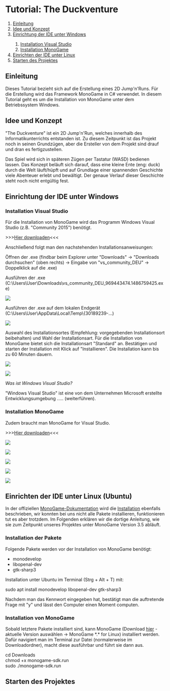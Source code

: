 <h1>Tutorial: The Duckventure</h1>

<ol>
	<li><a href="#Nr1">Einleitung</a></li>
	<li><a href="#Nr2">Idee und Konzept</a></li>
	<li><a href="#Nr3">Einrichtung der IDE unter Windows</a></li>
		<ol>
			<li><a href="#Nr3.1">Installation Visual Studio</a></li>
			<li><a href="#Nr3.2">Installation MonoGame</a></li>
		</ol>
	<li><a href="#Nr4">Einrichten der IDE unter Linux</a></li>
	<li><a href="#Nr5">Starten des Projektes</a></li>
</ol>


<h2 id="#Nr1">Einleitung</h2>
<p>Dieses Tutorial bezieht sich auf die Erstellung eines 2D Jump'n'Runs. F&uuml;r die Erstellung wird das Framework MonoGame in C&#35; verwendet. In diesem Tutorial geht es um die Installation von MonoGame unter dem Betriebssystem Windows.</p>

<h2 id="#Nr2">Idee und Konzept</h2>
<p>"The Duckventure" ist ein 2D Jump'n'Run, welches innerhalb des Informatikunterrichts entstanden ist. Zu diesem Zeitpunkt ist das Projekt noch in seinen Grundzügen, aber die Ersteller von dem Projekt sind drauf und dran es fertigzustellen.</p>
<p>Das Spiel wird sich in späteren Zügen per Tastatur (WASD) bedienen lassen. Das Konzept beläuft sich darauf, dass eine kleine Ente (eng: duck) durch die Welt läuft/hüpft und auf Grundlage einer spannenden Geschichte viele Abenteuer erlebt und bewältigt. Der genaue Verlauf dieser Geschichte steht noch nicht entgültig fest.</p>

<h2 id="#Nr3">Einrichtung der IDE unter Windows</h2>
<h3>Installation Visual Studio</h3>
<p>F&uuml;r die Installation von MonoGame wird das Programm Windows Visual Studio (z.B. &quot;Community 2015&quot;) ben&ouml;tigt.</p>
<p>&gt;&gt;&gt;<a href="https://www.visualstudio.com/de/downloads/" target="_blank">Hier downloaden</a>&lt;&lt;&lt;</p>
<p>Anschließend folgt man den nachstehenden Installationsanweisungen:</p>
<p>Öffnen der .exe (findbar beim Explorer unter &quot;Downloads&quot; &rarr; &quot;Downloads durchsuchen&quot; (oben rechts) &rarr; Eingabe von &quot;vs_community_DEU&quot; &rarr; Doppelklick auf die .exe)</p>
<p>Ausführen der .exe (C:\Users\User\Downloads\vs_community_DEU_969443474.1486759425.exe)</p>
<p><img src="images/1.png"></p>
<p>Ausführen der .exe auf dem lokalen Endgerät (C:\Users\User\AppData\Local\Temp\{30189239-...)</p>
<p><img src="images/2.png"></p>
<p>Auswahl des Installationsortes (Empfehlung: vorgegebenden Installationsort beibehalten) und Wahl der Installationsart. Für die Installation von MonoGame bietet sich die Installationsart &quot;Standard&quot; an. Bestätigen und starten der Installation mit Klick auf &quot;Installieren&quot;. Die Installation kann bis zu 60 Minuten dauern.</p>
<p><img src="images/3.png"></p>
<p><img src="images/4.png"></p>

<p><i>Was ist Windows Visual Studio?</i></p>
<p>"Windows Visual Studio" ist eine von dem Unternehmen Microsoft erstellte Entwicklungsumgebung ..... (weiterführen).</p>

		
<h3>Installation MonoGame</h3>
<p>Zudem braucht man MonoGame for Visual Studio. </p> 
<p>&gt;&gt;&gt;<a href="http://www.monogame.net/downloads/" target="_blank">Hier downloaden</a>&lt;&lt;&lt;</p>
<p><img src="images/5.png"></p>
<p><img src="images/6.png"></p>
<p><img src="images/7.png"></p>
<p><img src="images/8.png"></p>
<p><img src="images/9.png"></p>

<h2 id="Nr4">Einrichten der IDE unter Linux (Ubuntu)</h2>
<p>In der offiziellen <a href="http://www.monogame.net/documentation/?page=main" target="_blank">MonoGame-Dokumentation</a> wird die <a href="http://www.monogame.net/documentation/?page=Setting_Up_MonoGame" target="_blank">Installation</a> ebenfalls beschrieben, wir konnten bei uns nicht alle Pakete installieren, funktionieren tut es aber trotzdem. Im Folgenden erklären wir die dortige Anleitung, wie sie zum Zeitpunkt unseres Projektes unter MonoGame Version 3.5 abl&auml;uft.
<h3>Installation der Pakete</h3>
<p>Folgende Pakete werden vor der Installation von MonoGame ben&ouml;tigt:</p>
<ul>
	<li>monodevelop</li>
	<li>libopenal-dev</li>
	<li>gtk-sharp3</li>
</ul>
<p>Installation unter Ubuntu im Terminal (Strg + Alt + T) mit:</p>
<p class="command">
	sudo apt install monodevelop libopenal-dev gtk-sharp3
</p>
<p>Nachdem man das Kennwort eingegeben hat, best&auml;tigt man die auftretende Frage mit "y" und lässt den Computer einen Moment computen.</p>
<h3>Installation von MonoGame</h3>
<p>Sobald letztere Pakete installiert sind, kann MonoGame (Download <a href="http://www.monogame.net/downloads/" target="_blank">hier</a> - aktuelle Version auswählen -> MonoGame *.* for Linux) installiert werden. Dafür navigiert man im Terminal zur Datei (normalerweise im Downloadordner), macht diese ausführbar und führt sie dann aus.</p>
<p class="command">
	cd Downloads<br>
	chmod +x monogame-sdk.run<br>
	sudo ./monogame-sdk.run<br>
</p>

<h2 id="#Nr5">Starten des Projektes</h2>
